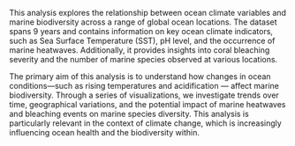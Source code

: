 This analysis explores the relationship between ocean climate variables and marine biodiversity across a range of global ocean locations. The dataset spans 9 years and contains information on key ocean climate indicators, such as Sea Surface Temperature (SST), pH level, and the occurrence of marine heatwaves. Additionally, it provides insights into coral bleaching severity and the number of marine species observed at various locations.

The primary aim of this analysis is to understand how changes in ocean conditions—such as rising temperatures and acidification — affect marine biodiversity. Through a series of visualizations, we investigate trends over time, geographical variations, and the potential impact of marine heatwaves and bleaching events on marine species diversity. This analysis is particularly relevant in the context of climate change, which is increasingly influencing ocean health and the biodiversity within.
